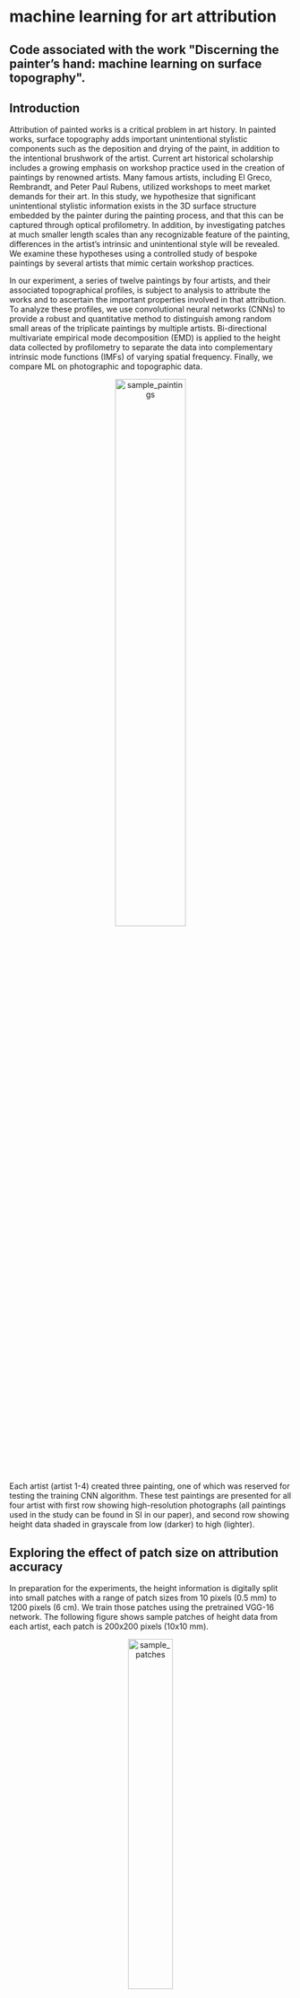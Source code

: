 # machine learning for art attribution
## Code associated with the work "Discerning the painter’s hand:  machine learning on surface topography".
## Introduction
Attribution of painted works is a critical problem in art history. In painted works, surface topography adds important unintentional stylistic components such as the deposition and drying of the paint, in addition to the intentional brushwork of the artist. Current art historical scholarship includes a growing emphasis on workshop practice used in the creation of paintings by renowned artists. Many famous artists, including El Greco, Rembrandt, and Peter Paul Rubens, utilized workshops to meet market demands for their art. In this study, we hypothesize that significant unintentional stylistic information exists in the 3D surface structure embedded by the painter during the painting process, and that this can be captured through optical profilometry. In addition, by investigating patches at much smaller length scales than any recognizable feature of the painting, differences in the artist’s intrinsic and unintentional style will be revealed. We examine these hypotheses using a controlled study of bespoke paintings by several artists that mimic certain workshop practices. 

In our experiment, a series of twelve paintings by four artists, and their associated topographical profiles, is subject to analysis to attribute the works and to ascertain the important properties involved in that attribution. To analyze these profiles, we use convolutional neural networks (CNNs) to provide a robust and quantitative method to distinguish among random small areas of the triplicate paintings by multiple artists. Bi-directional multivariate empirical mode decomposition (EMD) is applied to the height data collected by profilometry to separate the data into complementary intrinsic mode functions (IMFs) of varying spatial frequency. Finally, we compare ML on photographic and topographic data.  

<p align="center">
<img src="https://user-images.githubusercontent.com/24704249/119850155-4504f480-bedb-11eb-84d7-a65948fc4d2c.png" alt="sample_paintings" height="50%" width="50%">
</p>

Each artist (artist 1-4) created three painting, one of which was reserved for testing the training CNN algorithm. These test paintings are presented for all four artist with first row showing high-resolution photographs (all paintings used in the study can be found in SI in our paper), and second row showing height data shaded in grayscale from low (darker) to high (lighter). 
## Exploring the effect of patch size on attribution accuracy
In preparation for the experiments, the height information is digitally split into small patches with a range of patch sizes from 10 pixels (0.5 mm) to 1200 pixels (6 cm). We train those patches using the pretrained VGG-16 network. The following figure shows sample patches of height data from each artist, each patch is 200x200 pixels (10x10 mm).

<p align="center">
<img src="https://user-images.githubusercontent.com/24704249/119850265-6534b380-bedb-11eb-9b63-568f48de51a4.png" alt="sample_patches" height="40%" width="40%">
</p>


## Using empirical mode decomposition to determine the length-scales of the brushstroke topography 
By processing the digital surface reconstructions using the EMD we extract intrinsic spatial scales of increasing size. The first IMF contains the most granular of textures, and subsequent IMFs contain larger and larger features until the sifting procedure is halted and a residual is all that remains. The following figure shows a sample patch of side-length 80 pixels (4mm) and the corresponding first five IMFs calculated using EMD. 

<p align="center">
<img src="https://user-images.githubusercontent.com/24704249/119856447-b6937180-bee0-11eb-8db0-5e3727a46acc.png" alt="imf" height="35%" width="35%">
</p>

## Comparing topography versus photography when testing on data with novel characteristics
Image recognition by ML is most often performed on photographic images of the subject depicted by arrays of RGB channels performed on the entire image. We sought to determine how well the same ML algorithm on patches of the high-resolution photographs would perform compared to the profilometry data. To generate qualitatively distinct training and testing sets, we divided each painting into patches of side-length 100 pixels (5 mm) and then sorted the patches into three categories: background, foreground, and border depending on the color composition of each patch. We excluded all the border patches to make the analysis more stringent. We then trained and validated on foreground patches, tested on background patches, or vice versa, using both height data and high resolution photo data. 

<p align="center">
<img src="https://user-images.githubusercontent.com/24704249/119856399-ad0a0980-bee0-11eb-913d-76c62936e251.png" alt="fore_back" height="25%" width="25%">
</p>

## main files
Data are available at https://osf.io/chj62/files/

height_ensemble.ipynb: the environment where we use VGG-16 to quantitatively attribute the individual patches of the painting using height data.

ensemble_analysis.ipynb: an example script showing how we calculate ensemble accuracy, f1-score, precision, and recall. 

emd_individual_imfs.ipynb: the environment where we investigate how the individual IMFs affect the attribution results. 

foreground_background_height.ipynb: the environment where we train and validate on foreground patches, test on background patches, or vice versa, using height data. 

mask_info_with_borders.csv: a file that divides a whole painting into background/foreground/border patches, with a 1 indicating a background patch, a 0 indicating a foreground patch, and a 0.5 indicating a border (not to be used for training or testing). The patch size if 100x100 pixels, the patches are ordered left-to-right, top-to-bottom, starting from the top left (patch 1) and ending on the bottom right (patch 720).


